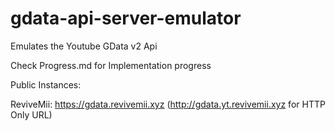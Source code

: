 # gdata-api-server-emulator
Emulates the Youtube GData v2 Api


Check Progress.md for Implementation progress



Public Instances:

ReviveMii: https://gdata.revivemii.xyz (http://gdata.yt.revivemii.xyz for HTTP Only URL)
